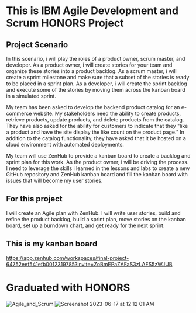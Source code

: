 # This is IBM Agile Development and Scrum HONORS Project 

## Project Scenario
In this scenario, i will play the roles of a product owner, scrum master, and developer. As a product owner, i will create stories for your team and organize these stories into a product backlog. As a scrum master, i will create a sprint milestone and make sure that a subset of the stories is ready to be placed in a sprint plan. As a developer, i will create the sprint backlog and execute some of the stories by moving them across the kanban board in a simulated sprint. 

My team has been asked to develop the backend product catalog for an e-commerce website. My stakeholders need the ability to create products, retrieve products, update products, and delete products from the catalog. They have also asked for the ability for customers to indicate that they "like a product and have the site display the like count on the product page.” In addition to the catalog functionality, they have asked that it be hosted on a cloud environment with automated deployments. 

My team will use ZenHub to provide a kanban board to create a backlog and sprint plan for this work. As the product owner, i will be driving the process. I need to leverage the skills i learned in the lessons and labs to create a new GitHub repository and ZenHub kanban board and fill the kanban board with issues that will become my user stories. 

## For this project
I will create an Agile plan with ZenHub. I will write user stories, build and refine the product backlog, build a sprint plan, move stories on the kanban board, set up a burndown chart, and get ready for the next sprint. 

## This is my kanban board
https://app.zenhub.com/workspaces/final-project-64752eef541efb0012319785?invite=ZoBmEPaZAFaS3zLAFS5zWJUB

# Graduated with HONORS 
![Agile_and_Scrum](https://github.com/hellojeremyonly/agile-final-project/assets/128933625/6bc77de2-fba2-4d66-a400-58584f147623)
![Screenshot 2023-06-17 at 12 12 01 AM](https://github.com/hellojeremyonly/agile-final-project/assets/128933625/69e707ee-53d0-4588-b6e7-9e8f6c5edc2c)
